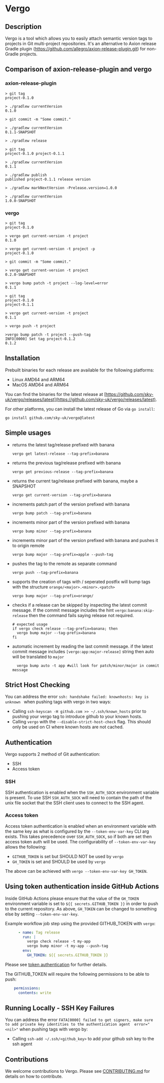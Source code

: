# Vergo

## Description

Vergo is a tool which allows you to easily attach semantic version tags to projects in Git multi-project repositories.
It's an alternative to Axion release Gradle plugin (https://github.com/allegro/axion-release-plugin.git) for non-Gradle projects.

## Comparison of axion-release-plugin and vergo

### axion-release-plugin

```
> git tag
project-0.1.0

> ./gradlew currentVersion
0.1.0

> git commit -m "Some commit."

> ./gradlew currentVersion
0.1.1-SNAPSHOT

> ./gradlew release

> git tag
project-0.1.0 project-0.1.1

> ./gradlew currentVersion
0.1.1

> ./gradlew publish
published project-0.1.1 release version

> ./gradlew markNextVersion -Prelease.version=1.0.0

> ./gradlew currentVersion
1.0.0-SNAPSHOT

```

### vergo

```
> git tag
project-0.1.0

> vergo get current-version -t project
0.1.0

> vergo get current-version -t project -p
project-0.1.0

> git commit -m "Some commit."

> vergo get current-version -t project
0.2.0-SNAPSHOT

> vergo bump patch -t project --log-level=error
0.1.1

> git tag
project-0.1.0
project-0.1.1

> vergo get current-version -t project
0.1.1

> vergo push -t project

>vergo bump patch -t project --push-tag
INFO[0000] Set tag project-0.1.2
0.1.2

```

## Installation

Prebuilt binaries for each release are available for the following platforms:

- Linux AMD64 and ARM64
- MacOS AMD64 and ARM64

You can find the binaries for the latest release at [https://github.com/sky-uk/vergo/releases/latest](https://github.com/sky-uk/vergo/releases/latest).

For other platforms, you can install the latest release of Go via `go install`:

```shell
go install github.com/sky-uk/vergo@latest
```

## Simple usages

* returns the latest tag/release prefixed with banana

  `vergo get latest-release --tag-prefix=banana`

* returns the previous tag/release prefixed with banana

  `vergo get previous-release --tag-prefix=banana`

* returns the current tag/release prefixed with banana, maybe a SNAPSHOT

  `vergo get current-version --tag-prefix=banana`

* increments patch part of the version prefixed with banana

  `vergo bump patch --tag-prefix=banana`

* increments minor part of the version prefixed with banana

  `vergo bump minor --tag-prefix=banana`

* increments minor part of the version prefixed with banana and pushes it to origin remote

  `vergo bump major --tag-prefix=apple --push-tag`

* pushes the tag to the remote as separate command

  `vergo push --tag-prefix=banana`

* supports the creation of tags with / seperated postfix will bump tags with the structure `orange/<major>.<minor>.<patch>`

  `vergo bump major --tag-prefix=orange/`

* checks if a release can be skipped by inspecting the latest commit message. If the commit message includes the hint `vergo:banana:skip-release` then the command fails saying release not required. 

  ```
  # expected usage 
  if vergo check release --tag-prefix=banana; then
    vergo bump major --tag-prefix=banana
  fi
  ```
* automatic increment by reading the last commit message. if the latest commit message includes `[vergo:app:major-release]` string then auto will be translated to `major`
  ```
    vergo bump auto -t app #will look for patch/minor/major in commit message
  ```

## Strict Host Checking

You can address the error `ssh: handshake failed: knownhosts: key is unknown ` when pushing tags with vergo in two ways:
- Calling `ssh-keyscan -H github.com >> ~/.ssh/known_hosts` prior to pushing your vergo tag to introduce github to your known hosts.
- Calling `vergo` with the `--disable-strict-host-check` flag. This should only be used on CI where known hosts are not cached.

## Authentication

Vergo supports 2 method of Git authentication:
- SSH
- Access token

### SSH

SSH authentication is enabled when the `SSH_AUTH_SOCK` environment variable is present. To use SSH `SSH_AUTH_SOCK` will need to contain the path of the unix file socket that the SSH client uses to connect to the SSH agent.

### Access token

Access token authentication is enabled when an environment variable with the same key as what is configured by the `--token-env-var-key` CLI arg exists. This takes precedence over `SSH_AUTH_SOCK`, so if both are set then access token auth will be used. The configurability of `--token-env-var-key` allows the following:
- `GITHUB_TOKEN` is set but SHOULD NOT be used by `vergo`
- `GH_TOKEN` is set and SHOULD be used by `vergo`

The above can be achieved with `vergo --token-env-var-key GH_TOKEN`.

## Using token authentication inside GitHub Actions

Inside GitHub Actions please ensure that the value of the `GH_TOKEN` environment variable is set to `${{ secrets.GITHUB_TOKEN }}` in order to push to the current repository. As above, `GH_TOKEN` can be changed to something else by setting `--token-env-var-key`.

Example workflow job step using the provided GITHUB_TOKEN with `vergo`:
```yaml
      - name: Tag release
        run: |
          vergo check release -t my-app
          vergo bump minor -t my-app --push-tag
        env:
          GH_TOKEN: ${{ secrets.GITHUB_TOKEN }}
```

Please see  [token authentication](https://docs.github.com/en/actions/security-guides/automatic-token-authentication#using-the-github_token-in-a-workflow) for further details.

The GITHUB_TOKEN will require the following permissions to be able to push:
```yaml
    permissions:
      contents: write
```

## Running Locally - SSH Key Failures
You can address the error `FATA[0000] failed to get signers, make sure to add private key identities to the authentication agent  error="<nil>"` when pushing tags with vergo by:
- Calling `ssh-add ~/.ssh/<github_key>` to add your github ssh key to the ssh agent

## Contributions

We welcome contributions to Vergo. Please see [CONTRIBUTING.md](./CONTRIBUTING.md) for details on how to contribute.
